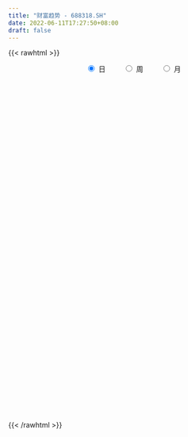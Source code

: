 ```yaml
---
title: "财富趋势 - 688318.SH"
date: 2022-06-11T17:27:50+08:00
draft: false
---
```

{{< rawhtml >}}
    <div style="text-align: center">
        <label style="padding: 1rem;"><input style="margin-right: .5rem" type="radio" name="period" value="D" checked onclick="period_change(this)">日</label>
        <label style="padding: 1rem;"><input style="margin-right: .5rem" type="radio" name="period" value="W" onclick="period_change(this)">周</label>
        <label style="padding: 1rem;"><input style="margin-right: .5rem" type="radio" name="period" value="M" onclick="period_change(this)">月</label>
    </div>
    <div id="chart" style="height: 700px;"></div> 
    <script type="text/javascript">
        const D_v = [44835.68,28057.81,25514.64,17861.27,17947.81,18511.95,40695.42,28334.78,31879.65,44692.22,36878.14,28185.77,37893.17,32416.2,32706.59,21979.05,34063.12,31003.2,36689.41,28117.05,23925.99,26745.88,37778.25,38709.85,28292.36,23843.54,18845.5,33868.3,25802.16,51588.92,50050.42,43620.44,36501.63,34757.75,32186.58,28907.86,26900.97,22375.55,25616.48,26056.2,28144.13,20637.1,16711.46,29092.27,21723.49,25680.88,14541.8,12029.87,21174.06,18144.42,22003.74,21457.14,17559.14,13424.81,19631.53,21327.15,12442.78,11681.51,11932.4,10582.78,8749.06,30994.27,19307.61,13075.32,8771.9,9993.13,7891.77,16668.75,14160.95,9268.9,11563.85,13380.55,6907.17,12367.93,10755.75,7548.37,9803.92,12193.59,11677.96,7918.47,5856.31,5792.43,4394.28,5310.32,11195.51,20765.29,15207.37,11395.12,6904.91,5353.51,7060.22,6969.85,4775.88,5539.3,6357.66,12723.42,9672.51,6037.78,6275.28,5189.31,4592.25,4687.09,6166.88,5264.62,11700.67,8099.38,10403.6,6934.0,5935.65,7292.3,6238.9,7575.92,4973.7,6794.09,6547.2,19872.21,11787.74,7317.24,5066.08,4134.53,5784.55,4928.02,5702.74,5431.17,4280.49,16131.14,9096.07,8694.17,6691.69,7834.9,24427.09,18868.29,14986.1,10497.88,7524.89,6396.96,5398.35,8323.25,5209.37,6500.18,4411.09,3702.25,4653.73,6454.07,4610.92,4451.58,5983.94,5176.4,8682.08,4925.35,6559.08,5455.69,6495.48,18361.97,16475.57,8054.96,8329.05,12218.37,8518.66,7082.01,15992.09,12387.11,11711.79,7678.89,8488.64,9906.88,10814.62,11215.88,10059.94,6532.27,5248.88,5437.74,4266.78,8926.29,5517.75,4320.39,5536.68,7595.91,5179.77,5034.42,5046.07,4836.56,6078.84,5376.92,6507.13,5333.41,7254.86,4716.16,5282.3,3763.88,5126.25,6843.64,3963.4,5156.2,4895.16,4177.51,4195.55,3196.11,5917.55,4953.41,2375.87,2891.16,2897.38,2863.79,3877.29,4268.25,6897.93,4358.28,3499.85,4305.2,3127.18,6836.71,3557.52,3826.26,2797.59,2777.57,4619.17,3403.79,3760.81,2568.31,3098.62,3449.41,4115.02,9977.66,6708.21,4101.21,3427.37,3736.3,5141.01,3417.01,4545.11,6600.48,5356.42,3594.63,3204.4,2954.95,4337.67,12385.79,5308.9,17235.8,15968.13,8062.44,7565.33,10207.8,7295.25,9633.12,15703.11,12169.51,8781.78,10250.11,7888.04,7678.49,12603.91,10135.01,12456.09,5954.76,6463.81,8600.84,7467.01,7148.69,4955.09,5299.76,5364.2,7877.25,5851.85,9211.44,7246.06,8222.44,21989.55,12562.84,11450.86,8811.76,10235.32,8640.9,5558.45,6361.63,5482.86,7163.55,5967.92,10191.8,8186.67,5772.85,5838.95,7335.46,6867.56,4149.63,5756.34,7511.57,13957.97,12982.92,11116.55,8791.48,6394.57,8998.04,13426.86,11186.82,8415.74,7564.46,7348.43,9234.56,8521.14,7886.61,7136.04,5737.85,6357.63,11280.71,21966.94,14800.12,8443.76,6391.89,8483.49,5675.39,5826.71,4566.19,6024.34,8043.44,13017.0,9106.45,18252.3,12512.83,13622.37,21021.84,10330.74,13122.82,11166.2,9887.03,6000.01,7439.29,5000.36,6855.08,5317.32,4048.44,5291.56,3861.49,5219.28,3963.95,3144.97,2925.51,3890.02,2475.04,1899.15,2397.99,2187.64,2801.01,1924.84,2921.2,2408.33,3606.45,4027.52,4387.24,2606.54,3251.29,3470.3,5365.73,2334.38,3949.07,2914.2,3406.84,3670.02,2797.97,5607.59,4918.55,4703.67,3529.37,2874.66,4040.33,5726.44,7433.51,5295.01,3810.48,4330.95,4488.18,2978.2,5372.03,9460.01,5922.96,5700.35,9880.65,6677.36,4525.81,14448.11,7413.01,10438.73,4803.9,6503.88,5289.56,6550.76,4027.4,4244.98,4143.46,4503.48,4262.67,2985.94,3659.08,2616.64,3491.77,6921.13,5456.94,15917.85,6304.58,6631.96,4435.37,8723.41,4059.06,12250.76,5971.88,20712.26,32553.67,24425.79,15667.6,12903.74,7610.68,8702.24,11105.87,7051.2,7818.43,6891.57,6643.21,14207.78,6150.69,5399.85,15255.27,9728.9,7629.29,5676.75,5464.93,5168.09,7739.4,6897.89,9068.49,3655.01,3139.39,3615.13,2837.86,3885.87,2708.7,5466.59,6001.96,7159.44,5230.2,7830.14,4824.74,6231.23,10767.58,9948.06,9432.93,5256.46,4391.54,2953.25,3934.83,4581.44,4224.59,2759.81,6146.34,3458.23,3956.63,2830.78,3882.3,3960.24,3624.62,3944.77,2920.88,4709.42,2370.1,2195.16,2182.98,2349.16,2924.19,4212.39,7809.66,5689.78,4772.45,3760.74,6412.54,4567.21,3195.02,2361.32,3699.85,5182.72,3831.07,2923.58,3081.99,2353.64,4118.33,3493.42,8629.26,4071.94,4761.68,2616.73,3656.45,3183.09,2639.65,6134.81,6091.52,13903.76,20500.43,13723.72,15823.05,14361.53,16987.84]
const D_histogram = [0.0,-0.5571282051,-1.3059810359,-2.1251123302,-1.9532497679,-2.0774015157,-1.2367009412,-0.7999776285,2.2068233923,4.1825318156,4.825786017,5.8425432527,7.5488170122,6.3890940322,5.981542975,5.7021729095,5.4971347217,5.3292475537,3.8283659419,2.5019764989,1.0954282573,0.2440287603,0.5574932278,0.715448668,0.5937154328,0.0017639943,-0.7236960183,-0.3431630543,-0.5879087833,1.3340131115,3.0717193478,7.5391389316,9.5668579596,12.7101962504,13.0660435334,10.6562827066,8.5290198539,6.9874321433,2.4386871661,-2.3937405484,-7.0749960116,-9.2901631769,-10.9340407924,-10.777513047,-10.7206118563,-12.6696489403,-13.3479293831,-13.0010099264,-11.0964110743,-9.6078749657,-7.7495740937,-5.4808026485,-4.472843814,-3.8880728481,-2.6292467784,-2.9403320461,-3.1172869995,-3.6558303578,-4.3384978955,-4.2176880499,-3.7718745758,-1.3540630106,-0.079216979,0.1834860018,-0.1264491793,0.0763893464,0.1813842115,0.7679670589,0.0922759976,0.057595292,0.5648585379,0.8344526635,1.0149889529,1.5235976559,1.4699689022,1.1757206428,0.1256470278,-1.1149358217,-2.8891749634,-3.9397646579,-3.9341106474,-3.4664370648,-2.8572584633,-2.6053675409,-1.8520572121,-0.2709035638,0.3932843467,0.5759333758,0.9047247332,1.0262960664,1.1617980129,1.0346277677,1.1664100813,0.8906130224,1.231404891,2.2902647646,2.5827306997,2.3889338878,2.1554473604,1.7544396273,1.292259032,0.9757544653,0.3367080374,0.0368578442,-1.3289783064,-2.3872199922,-2.4648685005,-2.1549753382,-1.6690334192,-1.5411410103,-1.1960497404,-0.30069377,0.1581272695,0.834570834,1.077176043,2.7289604119,3.1373129132,2.7243476161,2.4259611444,2.2037595268,2.2312165132,1.9223393433,1.7960945211,1.7434484045,1.5666018462,1.7949649691,1.5834998196,1.0004504507,0.3940256394,0.3284224769,0.970161545,1.8375164611,2.2950199325,2.3062402197,1.890857242,1.2644817935,0.7413068555,-0.2415561573,-0.8452666121,-1.5096094075,-1.9771303225,-2.1072013721,-2.3204688922,-1.880821102,-1.7641804177,-1.3696263645,-1.562557076,-1.5158942758,-2.0411041468,-2.2224828004,-2.6779405957,-2.6548987762,-2.094803211,-0.4970725796,1.2963478781,2.1639328573,2.5603539756,2.1842893927,1.208593193,0.1052017791,0.3718767285,-0.332518751,-0.4291666595,-0.3519965608,-0.1212605675,0.1613613601,0.5634293648,1.0460823898,0.7449035713,0.2626386041,-0.0659380104,-0.3739847168,-0.578772657,-1.2479593301,-1.2340927808,-1.2673719904,-1.7078359062,-2.3739802512,-2.8878894231,-2.8216676025,-2.1648712207,-1.6122194345,-0.9912338258,-0.097335702,0.4040578531,0.5326767849,0.8038736457,0.8726945043,0.5857114317,0.6688909074,0.7280309119,1.1559934677,1.2291003411,1.4739317249,1.2039350444,0.4931139101,-0.1547350363,-0.3395125014,-0.5439502478,-1.0659277296,-1.2204340262,-1.048219742,-0.832938903,-0.6236642584,-0.0984041007,0.425929417,0.8120967206,0.9089656687,1.0815633933,0.8025465367,0.7395543669,0.1849748567,-0.0134477639,0.1034807554,0.1742981107,0.1604119505,0.3184357687,0.2210117475,-0.1353032483,-0.2985799987,-0.2301542701,-0.2352680416,0.0863863287,1.1025063449,1.3959933946,1.5798274269,1.6012851859,1.4274875858,1.1933244778,1.0693651588,1.1787226286,1.3556998648,1.3138036183,1.1013765509,0.7345300424,0.3356780487,0.2853534837,0.8862361083,1.0882935265,2.3342881619,2.4230191391,2.4520547599,2.2923357436,2.3697305197,1.8606785323,1.8125146526,2.3349706799,2.287008508,2.0466614168,1.6885604086,1.642357829,1.3952945529,1.2880158221,0.9104696153,0.2625405875,-0.121355275,-0.4221056548,-1.1486010553,-1.3475565935,-1.7728893487,-2.083391772,-2.2530319988,-2.0976309463,-1.6359284498,-1.2011896727,-0.6725769926,-0.3908251474,-0.0875033805,1.0036994831,1.6702549079,1.5558209873,1.5669804323,0.8511530463,-0.0856395858,-0.8582694202,-1.2277231293,-1.3778296182,-1.3666808036,-1.3872232333,-0.8573278124,-0.7919334924,-0.8444421662,-0.7664236188,-0.7940073897,-1.2323312252,-1.5628026125,-1.4410276915,-0.9150865271,-0.3470162307,-0.287602548,-0.4282104742,-0.9436645536,-1.0554344934,-1.3169040764,-0.8462863601,-0.4405208689,-0.1882059701,-0.3435354007,-0.423801762,-0.3459090984,-0.1275079227,-0.2559463557,-0.4585292037,-0.6544380447,-0.6825162455,-0.7606417607,-0.0461643876,-0.1256266634,-0.351733143,-0.3775774548,-0.1614523244,-0.1307353515,-0.211797292,-0.2535269917,-0.3973884832,-0.2758141683,0.1410409481,0.4808442395,0.7885436636,1.2598574604,1.6925476167,2.3291217107,2.6093602081,2.4420382844,2.2265049652,1.5440830479,1.0677859319,0.656426407,0.3517852415,-0.380702054,-0.7836845653,-1.1557016112,-1.5161685791,-1.6715456775,-1.9161650937,-1.9308568192,-1.7254257381,-1.4935233573,-1.4841637093,-1.2367877871,-0.9965192907,-0.7161464026,-0.5698446766,-0.3346191091,-0.1579724877,-0.025665718,0.0847359823,0.3611368411,0.3248571575,-0.048556597,-0.2625966684,-0.1913415121,-0.1066649072,-0.2928259062,-0.3613477306,-0.3089621528,-0.2147449409,0.0365354013,0.3270553505,0.4755852775,0.8000262479,0.9733865764,1.0484042253,0.9718593739,0.9125201854,0.6110017114,0.6941319431,0.9798656319,1.0690505122,1.1249334549,1.1136066563,0.9037709823,0.6141917384,0.5430436037,0.7989197848,0.8814116124,0.8488962129,0.7581061024,0.5865969512,0.5859376628,0.9105956127,0.8316627069,0.8778951772,0.7377783289,0.6588326409,0.5653433341,0.1479005584,-0.2806508683,-0.4039659311,-0.5832121336,-0.6132052049,-0.8236480609,-0.976016517,-0.8654312386,-0.898904657,-0.7993349947,-0.4123668595,-0.0407453231,0.5967067211,0.9486323515,0.9063410346,0.8781276634,0.976278315,1.0147967454,1.1571110014,1.1131540625,2.0594496065,3.2996145196,4.1351541768,4.2235154599,3.6040251695,2.8127401641,1.8499298444,1.0728408833,-0.0115903484,-0.8054816727,-1.3942369137,-1.7591106038,-1.3548933949,-1.4733476509,-1.8562277923,-3.0148906061,-3.7121428206,-4.0158295455,-4.1588071334,-4.0149646545,-3.7497270621,-3.6524372335,-3.2685396873,-3.1631241502,-2.8266065862,-2.4681180593,-2.0458462919,-1.7242378026,-1.4933305301,-1.2998941895,-1.3783522032,-1.4987203272,-1.6771125951,-1.6783117117,-1.1918663655,-1.0454190805,-1.0554671466,-0.4816511645,0.0424018472,0.2798669663,0.4905440849,0.5478244674,0.6304282103,0.5718891834,0.3992082687,0.4892360348,0.5083464504,0.8637528038,1.0149501176,1.2104323905,1.326853328,1.0706101011,0.9306525469,0.5018446934,0.5259756517,0.4977697109,0.6515314503,0.6360238121,0.6982177649,0.6179143019,0.4025960834,0.2317238254,-0.1179268321,-1.092635422,-2.0672984244,-2.2177629445,-2.2726536083,-1.6226828489,-1.2479707864,-0.9106981502,-0.6635506758,-0.2545918298,0.1838750859,0.5063901041,0.6730737667,0.7171353875,0.7716548677,0.7579129427,0.7450513935,1.1235582035,1.3873689086,1.2515068067,1.2133844192,1.2376708111,1.1680681009,1.2033389889,1.4541897516,1.6807458324,2.5777233987,3.6109920216,3.9589133401,3.9827512117,3.7465458464,3.5388174895]
const D_fast = [0.0,-0.6964102564,-1.7717583461,-3.122167723,-3.4386176026,-4.0821197294,-3.5505943902,-3.3138654846,0.2446413842,3.2659827614,5.115683467,7.593076516,11.1865545285,11.6241050565,12.7119397431,13.858112905,15.0273583976,16.191783118,15.6479929917,14.9470976734,13.8144064961,13.0240141892,13.4768519637,13.8136695709,13.8403651939,13.2488547539,12.3424707368,12.6372129372,12.2454900123,14.500915185,17.0065512583,23.358755575,27.7781890928,34.0990764462,37.7214346126,37.9757444625,37.9807365732,38.1860068984,34.2469337128,28.8160708612,22.3660663951,17.8283584356,13.4509706219,10.9131201056,8.2898683323,3.1734190132,-0.8418437753,-3.7451768003,-4.6146807167,-5.5281133496,-5.607206001,-4.7086352179,-4.818887337,-5.2061345831,-4.604620208,-5.6507884873,-6.6070651905,-8.0595661382,-9.8268581498,-10.7604703167,-11.2576254866,-9.178329674,-7.9232878872,-7.6147134059,-7.9562608818,-7.7343250195,-7.5839841016,-6.8054094895,-7.4580315513,-7.478313434,-6.8298355536,-6.3516282621,-5.9173447345,-5.0278366175,-4.7139731456,-4.7142912444,-5.7329531024,-7.2522699074,-9.7488027898,-11.7843336489,-12.7622073002,-13.1611429838,-13.2662789982,-13.665729961,-13.3754339352,-11.8620061778,-11.0994971807,-10.7728648077,-10.2178922669,-9.8397469171,-9.4137954673,-9.2823087706,-8.8589239367,-8.91206774,-8.2634246487,-6.6319985839,-5.6938499739,-5.2904133139,-4.9850380012,-4.9474358274,-5.0865516647,-5.1591176151,-5.7139870337,-6.0046227658,-7.702703493,-9.3577501768,-10.0516158103,-10.2804664826,-10.2117829183,-10.469175762,-10.4230969272,-9.6029143993,-9.1045615424,-8.2194752695,-7.7075760497,-5.3735515778,-4.1808708482,-3.9127492413,-3.6046454268,-3.2759071628,-2.6906460481,-2.5189383822,-2.196159574,-1.8129435896,-1.5981396863,-0.9210353211,-0.7366255157,-1.069562272,-1.5774806734,-1.5609782166,-0.6766987623,0.650035269,1.6812937235,2.2690740657,2.3264053985,2.0161503984,1.6783021743,0.6350501221,-0.1799769857,-1.2217221329,-2.1835256286,-2.8403970212,-3.6337817644,-3.6643392496,-3.9887436697,-3.9365962077,-4.5201661882,-4.852476957,-5.8879628647,-6.6249622184,-7.7499051626,-8.3905880372,-8.3541932747,-6.8807307882,-4.763223361,-3.3546551674,-2.3181455552,-2.14813779,-2.8216856915,-3.8987766605,-3.539132529,-4.3266576963,-4.5305972696,-4.5414263111,-4.3410054598,-4.0180431921,-3.4751178463,-2.7309442238,-2.8458971495,-3.2625024657,-3.6075635827,-4.0091064683,-4.3585875728,-5.3397640784,-5.6344207243,-5.9845429314,-6.8519658239,-8.1116052317,-9.3474867593,-9.9866818393,-9.8711032628,-9.7215063352,-9.3483291829,-8.4787649846,-7.8763569662,-7.6145688382,-7.1424035659,-6.8554090812,-6.995964296,-6.7455620934,-6.5044143609,-5.7874534382,-5.4070714795,-4.7937571645,-4.762770084,-5.3503127407,-6.0368454462,-6.3065010366,-6.6469263449,-7.4353857592,-7.8950005623,-7.9848412135,-7.9777951003,-7.9244365204,-7.4237773877,-6.7929615159,-6.203770032,-5.8796596668,-5.4366710939,-5.5150513163,-5.3931548944,-5.9014906904,-6.103275252,-5.9604765439,-5.8460846609,-5.8198678334,-5.582235073,-5.6244061574,-6.0145469652,-6.2524687154,-6.2415815542,-6.3055123362,-5.9622613837,-4.6705147813,-4.028029383,-3.4492384939,-3.0274594384,-2.8443851421,-2.7802171306,-2.6368351599,-2.232797033,-1.7168948305,-1.4303401724,-1.3674231022,-1.5506371001,-1.8655695816,-1.8445557757,-1.022114124,-0.5479833242,1.2815833517,1.9760691136,2.6181184244,3.031483344,3.70131075,3.6574283958,4.0623931792,5.1685918765,5.6923818316,5.9637000946,6.0277391885,6.3921260662,6.4938864283,6.7086116529,6.55868285,5.9763889691,5.5621542878,5.1558774944,4.1422318301,3.6063871434,2.7378320511,1.9064816848,1.1735834583,0.8045767742,0.8572971582,0.9917385171,1.3522069491,1.5362525075,1.8176984292,3.1598261636,4.2439453154,4.5184666416,4.9213711947,4.4183320703,3.4601295418,2.4729323523,1.7965478608,1.3019839674,0.9714625811,0.6041143431,0.9196778109,0.7870887578,0.5234695424,0.4098821851,0.1837965669,-0.562610075,-1.2837821154,-1.5222641173,-1.2250945847,-0.7437783459,-0.7562653002,-1.003925845,-1.7552960628,-2.1309246259,-2.721620228,-2.4625741017,-2.1669388278,-1.9616754214,-2.2028887023,-2.389105504,-2.397690115,-2.21116592,-2.403590942,-2.7208060909,-3.080324443,-3.2790317053,-3.5473176606,-2.8443813844,-2.955250326,-3.2692900914,-3.3895287669,-3.2137667176,-3.2157335825,-3.3497448461,-3.4548562937,-3.6980649059,-3.6454441332,-3.1933287797,-2.7333144284,-2.2284790885,-1.4422009265,-0.586373866,0.6324806556,1.565059205,2.0082468525,2.3493397746,2.0529386192,1.8435879861,1.596335063,1.3796402079,0.5519773989,-0.0469262538,-0.7078687024,-1.4473778151,-2.0206413328,-2.7443020225,-3.2417079528,-3.4676333062,-3.6091117647,-3.9707930441,-4.0326140687,-4.0414753949,-3.9401391075,-3.9362985506,-3.7847277604,-3.6475742609,-3.5216839207,-3.3900982249,-3.0234131558,-2.97847855,-3.3640314537,-3.6437206922,-3.6203009139,-3.5622905359,-3.8216580114,-3.9805167684,-4.0053717288,-3.9648407522,-3.7044265597,-3.3321427728,-3.0647165264,-2.5402689941,-2.1235620215,-1.7864433162,-1.6200233242,-1.4512324663,-1.6000005125,-1.343337295,-0.8126371982,-0.4561896898,-0.1190733834,0.1480014821,0.1641085536,0.0280772443,0.0926900106,0.5482961379,0.8511408686,1.0308495223,1.1295859373,1.1047260239,1.2505511513,1.8028580044,1.9318407753,2.1975470399,2.2418747739,2.3276372461,2.3754837728,1.9950161367,1.496301993,1.2719954474,0.9469462114,0.7636518389,0.3472969677,-0.0490756176,-0.1548481489,-0.4130477316,-0.5133118179,-0.2294353976,0.131999808,0.9186285325,1.5077122508,1.6920061925,1.8833247372,2.2255449675,2.5177625842,2.9493545907,3.1836861673,4.644844113,6.709912656,8.5792408574,9.7234810054,10.0049970074,9.916897043,9.4165691844,8.9076904441,7.8203616254,6.8250998828,5.8877854135,5.0831340724,5.1486279325,4.6618367639,3.8148996744,1.902514209,0.2772262894,-1.0304178219,-2.2130971932,-3.0729958778,-3.745190051,-4.5610095308,-4.9942469064,-5.6796124068,-6.0497464894,-6.3082874774,-6.397477283,-6.5069282442,-6.6493536043,-6.7808908111,-7.2039368756,-7.6989850814,-8.2966554981,-8.7174325425,-8.5289537877,-8.6438612728,-8.9177761255,-8.4643729347,-7.9297194611,-7.6222876004,-7.2889744606,-7.0947379612,-6.8545271658,-6.7700938969,-6.8429727443,-6.6306359696,-6.4844389413,-5.9130943871,-5.5081595439,-5.0100691733,-4.5619349038,-4.5505256055,-4.4578200229,-4.761166703,-4.6055418318,-4.5093053449,-4.192660743,-4.0491624281,-3.8124140342,-3.7382389217,-3.8529081193,-3.965849421,-4.3449817864,-5.5928492319,-7.0843368403,-7.7892420966,-8.4122961624,-8.1679961153,-8.1052767494,-7.9956786508,-7.9144188453,-7.5691079567,-7.0846722696,-6.6355597253,-6.3006076211,-6.0772621534,-5.8298289562,-5.6540926456,-5.4806913463,-4.8212949855,-4.2106420533,-4.0336274535,-3.7684037361,-3.4346996415,-3.2122853265,-2.8761796913,-2.2617814906,-1.6150389518,-0.0736305358,1.8623860925,3.2000357461,4.2195614206,4.9199925169,5.5969685324]
const D_slow = [0.0,-0.1392820513,-0.4657773102,-0.9970553928,-1.4853678348,-2.0047182137,-2.313893449,-2.5138878561,-1.962182008,-0.9165490542,0.2898974501,1.7505332633,3.6377375163,5.2350110244,6.7303967681,8.1559399955,9.5302236759,10.8625355643,11.8196270498,12.4451211745,12.7189782388,12.7799854289,12.9193587359,13.0982209029,13.2466497611,13.2470907597,13.0661667551,12.9803759915,12.8333987957,13.1669020735,13.9348319105,15.8196166434,18.2113311333,21.3888801959,24.6553910792,27.3194617559,29.4517167193,31.1985747552,31.8082465467,31.2098114096,29.4410624067,27.1185216125,24.3850114144,21.6906331526,19.0104801885,15.8430679535,12.5060856077,9.2558331261,6.4817303575,4.0797616161,2.1423680927,0.7721674306,-0.3460435229,-1.318061735,-1.9753734296,-2.7104564411,-3.489778191,-4.4037357804,-5.4883602543,-6.5427822668,-7.4857509107,-7.8242666634,-7.8440709081,-7.7981994077,-7.8298117025,-7.8107143659,-7.765368313,-7.5733765483,-7.5503075489,-7.5359087259,-7.3946940915,-7.1860809256,-6.9323336874,-6.5514342734,-6.1839420479,-5.8900118872,-5.8586001302,-6.1373340856,-6.8596278265,-7.844568991,-8.8280966528,-9.694705919,-10.4090205348,-11.0603624201,-11.5233767231,-11.5911026141,-11.4927815274,-11.3487981834,-11.1226170001,-10.8660429835,-10.5755934803,-10.3169365383,-10.025334018,-9.8026807624,-9.4948295397,-8.9222633485,-8.2765806736,-7.6793472016,-7.1404853615,-6.7018754547,-6.3788106967,-6.1348720804,-6.0506950711,-6.04148061,-6.3737251866,-6.9705301847,-7.5867473098,-8.1254911443,-8.5427494991,-8.9280347517,-9.2270471868,-9.3022206293,-9.2626888119,-9.0540461034,-8.7847520927,-8.1025119897,-7.3181837614,-6.6370968574,-6.0306065713,-5.4796666896,-4.9218625613,-4.4412777255,-3.9922540952,-3.5563919941,-3.1647415325,-2.7160002902,-2.3201253353,-2.0700127227,-1.9715063128,-1.8894006936,-1.6468603073,-1.187481192,-0.6137262089,-0.037166154,0.4355481565,0.7516686049,0.9369953188,0.8766062794,0.6652896264,0.2878872745,-0.2063953061,-0.7331956491,-1.3133128722,-1.7835181477,-2.2245632521,-2.5669698432,-2.9576091122,-3.3365826812,-3.8468587179,-4.402479418,-5.0719645669,-5.7356892609,-6.2593900637,-6.3836582086,-6.0595712391,-5.5185880247,-4.8784995308,-4.3324271827,-4.0302788844,-4.0039784397,-3.9110092575,-3.9941389453,-4.1014306102,-4.1894297504,-4.2197448922,-4.1794045522,-4.038547211,-3.7770266136,-3.5908007208,-3.5251410697,-3.5416255723,-3.6351217515,-3.7798149158,-4.0918047483,-4.4003279435,-4.7171709411,-5.1441299177,-5.7376249805,-6.4595973362,-7.1650142369,-7.706232042,-8.1092869007,-8.3570953571,-8.3814292826,-8.2804148193,-8.1472456231,-7.9462772117,-7.7281035856,-7.5816757277,-7.4144530008,-7.2324452728,-6.9434469059,-6.6361718206,-6.2676888894,-5.9667051283,-5.8434266508,-5.8821104099,-5.9669885352,-6.1029760972,-6.3694580296,-6.6745665361,-6.9366214716,-7.1448561973,-7.3007722619,-7.3253732871,-7.2188909329,-7.0158667527,-6.7886253355,-6.5182344872,-6.317597853,-6.1327092613,-6.0864655471,-6.0898274881,-6.0639572993,-6.0203827716,-5.980279784,-5.9006708418,-5.8454179049,-5.879243717,-5.9538887167,-6.0114272842,-6.0702442946,-6.0486477124,-5.7730211262,-5.4240227775,-5.0290659208,-4.6287446243,-4.2718727279,-3.9735416084,-3.7062003187,-3.4115196616,-3.0725946954,-2.7441437908,-2.4687996531,-2.2851671425,-2.2012476303,-2.1299092594,-1.9083502323,-1.6362768507,-1.0527048102,-0.4469500254,0.1660636645,0.7391476004,1.3315802304,1.7967498634,2.2498785266,2.8336211966,3.4053733236,3.9170386778,4.3391787799,4.7497682372,5.0985918754,5.4205958309,5.6482132347,5.7138483816,5.6835095628,5.5779831491,5.2908328853,4.9539437369,4.5107213998,3.9898734568,3.4266154571,2.9022077205,2.4932256081,2.1929281899,2.0247839417,1.9270776549,1.9052018098,2.1561266805,2.5736904075,2.9626456543,3.3543907624,3.567179024,3.5457691275,3.3312017725,3.0242709902,2.6798135856,2.3381433847,1.9913375764,1.7770056233,1.5790222502,1.3679117086,1.1763058039,0.9778039565,0.6697211502,0.2790204971,-0.0812364258,-0.3100080576,-0.3967621152,-0.4686627522,-0.5757153708,-0.8116315092,-1.0754901325,-1.4047161516,-1.6162877416,-1.7264179589,-1.7734694514,-1.8593533016,-1.965303742,-2.0517810166,-2.0836579973,-2.1476445863,-2.2622768872,-2.4258863984,-2.5965154597,-2.7866758999,-2.7982169968,-2.8296236626,-2.9175569484,-3.0119513121,-3.0523143932,-3.0849982311,-3.1379475541,-3.201329302,-3.3006764228,-3.3696299649,-3.3343697278,-3.214158668,-3.0170227521,-2.702058387,-2.2789214828,-1.6966410551,-1.0443010031,-0.433791432,0.1228348093,0.5088555713,0.7758020543,0.939908656,1.0278549664,0.9326794529,0.7367583116,0.4478329088,0.068790764,-0.3490956554,-0.8281369288,-1.3108511336,-1.7422075681,-2.1155884074,-2.4866293348,-2.7958262815,-3.0449561042,-3.2239927049,-3.366453874,-3.4501086513,-3.4896017732,-3.4960182027,-3.4748342071,-3.3845499969,-3.3033357075,-3.3154748567,-3.3811240238,-3.4289594019,-3.4556256287,-3.5288321052,-3.6191690379,-3.6964095761,-3.7500958113,-3.740961961,-3.6591981233,-3.5403018039,-3.340295242,-3.0969485979,-2.8348475415,-2.5918826981,-2.3637526517,-2.2110022239,-2.0374692381,-1.7925028301,-1.5252402021,-1.2440068383,-0.9656051743,-0.7396624287,-0.5861144941,-0.4503535932,-0.2506236469,-0.0302707438,0.1819533094,0.371479835,0.5181290728,0.6646134885,0.8922623917,1.1001780684,1.3196518627,1.5040964449,1.6688046052,1.8101404387,1.8471155783,1.7769528612,1.6759613784,1.530158345,1.3768570438,1.1709450286,0.9269408994,0.7105830897,0.4858569254,0.2860231768,0.1829314619,0.1727451311,0.3219218114,0.5590798993,0.7856651579,1.0051970738,1.2492666525,1.5029658389,1.7922435892,2.0705321049,2.5853945065,3.4102981364,4.4440866806,5.4999655455,6.4009718379,7.1041568789,7.56663934,7.8348495609,7.8319519738,7.6305815556,7.2820223272,6.8422446762,6.5035213275,6.1351844148,5.6711274667,4.9174048152,3.98936911,2.9854117236,1.9457099403,0.9419687766,0.0045370111,-0.9085722973,-1.7257072191,-2.5164882566,-3.2231399032,-3.840169418,-4.351630991,-4.7826904417,-5.1560230742,-5.4809966216,-5.8255846724,-6.2002647542,-6.619542903,-7.0391208309,-7.3370874222,-7.5984421923,-7.862308979,-7.9827217701,-7.9721213083,-7.9021545667,-7.7795185455,-7.6425624287,-7.4849553761,-7.3419830802,-7.2421810131,-7.1198720044,-6.9927853918,-6.7768471908,-6.5231096614,-6.2205015638,-5.8887882318,-5.6211357065,-5.3884725698,-5.2630113965,-5.1315174835,-5.0070750558,-4.8441921932,-4.6851862402,-4.510631799,-4.3561532235,-4.2555042027,-4.1975732464,-4.2270549544,-4.5002138099,-5.017038416,-5.5714791521,-6.1396425542,-6.5453132664,-6.857305963,-7.0849805005,-7.2508681695,-7.3145161269,-7.2685473555,-7.1419498294,-6.9736813878,-6.7943975409,-6.601483824,-6.4120055883,-6.2257427399,-5.944853189,-5.5980109619,-5.2851342602,-4.9817881554,-4.6723704526,-4.3803534274,-4.0795186802,-3.7159712423,-3.2957847842,-2.6513539345,-1.7486059291,-0.7588775941,0.2368102089,1.1734466705,2.0581510429]
const D_data = [['2020-05-20', 190.5, 218.09, 190.0, 219.5],['2020-05-21', 213.73, 209.36, 206.9, 218.04],['2020-05-22', 209.36, 202.62, 202.29, 215.0],['2020-05-25', 201.13, 196.0, 193.66, 201.61],['2020-05-26', 197.66, 204.85, 196.9, 205.88],['2020-05-27', 204.0, 199.4, 195.33, 204.58],['2020-05-28', 200.0, 211.8, 198.51, 224.33],['2020-05-29', 206.5, 209.04, 205.03, 218.3],['2020-06-01', 231.06, 250.85, 224.02, 250.85],['2020-06-02', 266.0, 253.81, 248.8, 269.48],['2020-06-03', 256.4, 247.79, 246.0, 266.33],['2020-06-04', 250.66, 261.41, 250.66, 265.95],['2020-06-05', 261.74, 283.21, 253.94, 293.55],['2020-06-08', 277.5, 255.0, 255.0, 280.8],['2020-06-09', 256.0, 266.0, 254.0, 279.95],['2020-06-10', 261.0, 271.5, 258.74, 276.98],['2020-06-11', 265.99, 276.88, 265.99, 298.0],['2020-06-12', 270.3, 282.14, 268.58, 292.0],['2020-06-15', 279.9, 266.2, 265.62, 292.47],['2020-06-16', 273.0, 264.99, 257.0, 274.75],['2020-06-17', 263.0, 259.81, 252.52, 264.0],['2020-06-18', 260.88, 263.0, 255.77, 270.75],['2020-06-19', 262.37, 278.3, 261.5, 284.0],['2020-06-22', 278.92, 280.0, 274.47, 302.03],['2020-06-23', 276.1, 279.0, 273.0, 283.0],['2020-06-24', 279.0, 273.3, 268.66, 284.4],['2020-06-29', 276.01, 269.64, 267.0, 279.55],['2020-06-30', 273.0, 284.0, 271.61, 295.0],['2020-07-01', 280.0, 278.0, 271.28, 283.0],['2020-07-02', 276.0, 311.87, 273.8, 329.0],['2020-07-03', 313.2, 323.2, 299.12, 332.0],['2020-07-06', 339.01, 380.65, 329.0, 384.88],['2020-07-07', 390.0, 377.0, 370.5, 399.99],['2020-07-08', 372.0, 416.8, 368.0, 428.0],['2020-07-09', 402.0, 405.0, 396.0, 425.0],['2020-07-10', 393.33, 378.0, 373.73, 403.0],['2020-07-13', 373.13, 380.99, 360.0, 395.6],['2020-07-14', 374.26, 388.94, 373.01, 393.99],['2020-07-15', 388.94, 343.0, 340.0, 393.99],['2020-07-16', 346.0, 318.5, 318.0, 358.88],['2020-07-17', 322.5, 295.1, 286.01, 326.0],['2020-07-20', 302.66, 304.76, 287.58, 315.88],['2020-07-21', 303.0, 297.0, 292.86, 307.75],['2020-07-22', 298.5, 310.1, 295.0, 327.79],['2020-07-23', 303.33, 303.7, 292.07, 310.9],['2020-07-24', 300.1, 266.51, 266.01, 300.5],['2020-07-27', 269.61, 266.88, 255.75, 273.0],['2020-07-28', 273.0, 269.8, 264.1, 275.0],['2020-07-29', 268.15, 286.88, 268.0, 287.88],['2020-07-30', 285.0, 283.31, 277.33, 287.0],['2020-07-31', 281.89, 290.5, 281.89, 298.79],['2020-08-03', 299.95, 301.74, 287.0, 302.55],['2020-08-04', 301.8, 290.86, 288.08, 302.6],['2020-08-05', 290.76, 286.4, 283.2, 294.86],['2020-08-06', 289.8, 297.0, 278.0, 299.3],['2020-08-07', 290.0, 277.32, 269.38, 290.0],['2020-08-10', 272.02, 274.8, 266.8, 284.5],['2020-08-11', 275.1, 265.04, 263.12, 279.99],['2020-08-12', 262.88, 256.0, 251.98, 267.45],['2020-08-13', 258.77, 260.25, 251.77, 263.0],['2020-08-14', 257.96, 261.65, 252.88, 262.0],['2020-08-17', 269.0, 290.99, 266.01, 290.99],['2020-08-18', 284.01, 284.99, 282.02, 293.99],['2020-08-19', 282.48, 275.4, 272.11, 285.03],['2020-08-20', 272.31, 267.0, 264.0, 273.79],['2020-08-21', 269.98, 272.0, 268.85, 278.0],['2020-08-24', 275.48, 270.6, 265.33, 276.0],['2020-08-25', 271.0, 277.8, 270.69, 288.0],['2020-08-26', 275.1, 261.0, 260.5, 283.0],['2020-08-27', 261.36, 266.09, 256.67, 268.5],['2020-08-28', 264.01, 273.35, 260.0, 275.58],['2020-08-31', 275.89, 272.0, 272.0, 284.99],['2020-09-01', 272.01, 271.84, 268.0, 274.88],['2020-09-02', 273.9, 277.88, 268.0, 280.88],['2020-09-03', 276.88, 272.36, 271.65, 282.0],['2020-09-04', 266.81, 268.6, 264.0, 270.99],['2020-09-07', 267.6, 255.16, 253.0, 269.93],['2020-09-08', 255.28, 245.3, 238.49, 256.97],['2020-09-09', 238.01, 227.89, 227.77, 238.88],['2020-09-10', 231.87, 225.5, 224.33, 234.56],['2020-09-11', 224.99, 231.55, 224.1, 233.79],['2020-09-14', 232.02, 234.33, 232.02, 238.98],['2020-09-15', 232.83, 235.05, 230.1, 236.4],['2020-09-16', 235.0, 229.18, 227.24, 236.0],['2020-09-17', 228.53, 234.79, 227.21, 239.79],['2020-09-18', 235.98, 249.0, 233.01, 252.38],['2020-09-21', 256.0, 242.0, 242.0, 258.2],['2020-09-22', 236.4, 237.02, 236.05, 247.94],['2020-09-23', 237.11, 239.23, 237.0, 242.0],['2020-09-24', 236.03, 237.06, 236.0, 240.99],['2020-09-25', 237.37, 237.28, 235.2, 241.3],['2020-09-28', 237.0, 233.4, 227.25, 237.16],['2020-09-29', 235.18, 236.09, 233.23, 239.48],['2020-09-30', 236.5, 230.0, 229.32, 238.63],['2020-10-09', 235.04, 237.38, 235.02, 239.97],['2020-10-12', 243.16, 250.28, 243.1, 253.18],['2020-10-13', 247.0, 245.07, 242.12, 248.37],['2020-10-14', 244.0, 240.1, 238.58, 245.8],['2020-10-15', 239.93, 239.21, 238.05, 245.2],['2020-10-16', 239.93, 235.97, 235.0, 240.98],['2020-10-19', 238.0, 233.15, 232.12, 240.88],['2020-10-20', 230.08, 232.88, 226.66, 232.91],['2020-10-21', 233.07, 225.9, 225.66, 233.33],['2020-10-22', 225.87, 226.89, 222.0, 228.88],['2020-10-23', 225.3, 207.6, 206.2, 226.8],['2020-10-26', 203.16, 202.43, 200.4, 206.76],['2020-10-27', 202.53, 208.65, 200.2, 211.88],['2020-10-28', 208.0, 211.16, 205.58, 213.69],['2020-10-29', 208.01, 212.8, 207.06, 214.85],['2020-10-30', 212.0, 207.44, 207.12, 215.51],['2020-11-02', 208.66, 209.05, 203.36, 212.99],['2020-11-03', 209.2, 217.39, 209.0, 219.89],['2020-11-04', 215.97, 214.21, 214.0, 218.5],['2020-11-05', 218.9, 219.11, 216.0, 221.19],['2020-11-06', 219.8, 215.66, 215.18, 221.74],['2020-11-09', 218.0, 238.79, 216.48, 248.88],['2020-11-10', 240.54, 230.05, 230.0, 241.0],['2020-11-11', 230.13, 221.1, 221.1, 231.98],['2020-11-12', 223.84, 221.77, 220.0, 226.44],['2020-11-13', 219.55, 222.35, 218.12, 224.5],['2020-11-16', 223.5, 225.99, 220.3, 229.02],['2020-11-17', 224.52, 222.01, 219.0, 225.9],['2020-11-18', 221.05, 224.01, 221.05, 229.0],['2020-11-19', 222.0, 225.33, 220.0, 228.38],['2020-11-20', 224.88, 224.0, 221.89, 226.88],['2020-11-23', 223.04, 230.15, 219.5, 239.4],['2020-11-24', 227.78, 225.68, 225.07, 233.0],['2020-11-25', 228.15, 219.59, 219.5, 231.39],['2020-11-26', 218.5, 216.34, 214.0, 221.76],['2020-11-27', 216.5, 221.31, 211.49, 221.5],['2020-11-30', 221.9, 232.01, 221.0, 242.0],['2020-12-01', 229.46, 239.86, 229.46, 244.01],['2020-12-02', 239.86, 239.85, 236.03, 247.73],['2020-12-03', 239.22, 237.33, 234.6, 243.8],['2020-12-04', 235.5, 232.6, 230.3, 236.0],['2020-12-07', 233.8, 228.48, 227.12, 233.8],['2020-12-08', 228.28, 227.58, 226.45, 231.0],['2020-12-09', 227.58, 218.06, 218.0, 230.0],['2020-12-10', 215.5, 218.18, 215.5, 220.95],['2020-12-11', 218.21, 213.1, 211.36, 219.0],['2020-12-14', 214.32, 211.1, 209.09, 214.32],['2020-12-15', 211.28, 212.0, 209.24, 214.3],['2020-12-16', 211.83, 208.1, 208.01, 212.54],['2020-12-17', 205.99, 214.99, 205.99, 216.0],['2020-12-18', 213.2, 210.7, 209.22, 214.7],['2020-12-21', 210.58, 213.97, 207.5, 214.5],['2020-12-22', 212.0, 205.58, 205.52, 212.36],['2020-12-23', 206.08, 206.5, 202.86, 209.49],['2020-12-24', 206.33, 196.09, 196.0, 207.93],['2020-12-25', 195.72, 196.18, 192.2, 199.88],['2020-12-28', 195.89, 188.37, 188.3, 197.78],['2020-12-29', 190.0, 190.28, 188.3, 195.55],['2020-12-30', 190.92, 195.83, 187.15, 195.95],['2020-12-31', 197.0, 212.75, 197.0, 219.88],['2021-01-04', 219.0, 223.84, 211.13, 225.0],['2021-01-05', 221.0, 220.02, 218.2, 224.98],['2021-01-06', 220.0, 218.7, 216.66, 227.88],['2021-01-07', 218.93, 210.32, 204.89, 220.8],['2021-01-08', 208.88, 199.9, 199.77, 209.88],['2021-01-11', 200.0, 192.61, 192.03, 202.99],['2021-01-12', 192.5, 207.14, 192.02, 207.77],['2021-01-13', 204.04, 193.23, 192.8, 204.98],['2021-01-14', 193.0, 197.79, 189.01, 203.0],['2021-01-15', 196.8, 199.01, 196.8, 204.44],['2021-01-18', 197.01, 200.98, 194.0, 205.88],['2021-01-19', 200.05, 202.44, 197.18, 209.55],['2021-01-20', 202.55, 205.5, 200.0, 211.6],['2021-01-21', 204.5, 209.0, 202.1, 212.22],['2021-01-22', 206.09, 199.86, 199.75, 207.42],['2021-01-25', 199.7, 195.36, 194.2, 201.39],['2021-01-26', 194.96, 194.66, 193.47, 203.0],['2021-01-27', 195.26, 192.5, 190.0, 197.98],['2021-01-28', 189.04, 191.49, 188.89, 193.9],['2021-01-29', 192.5, 182.0, 178.0, 193.8],['2021-02-01', 184.0, 187.18, 182.99, 188.98],['2021-02-02', 187.18, 184.88, 183.18, 188.55],['2021-02-03', 184.96, 176.59, 176.58, 185.84],['2021-02-04', 175.12, 168.34, 165.66, 176.53],['2021-02-05', 168.96, 164.06, 163.87, 173.04],['2021-02-08', 165.2, 166.85, 162.21, 170.7],['2021-02-09', 167.8, 173.15, 164.51, 174.58],['2021-02-10', 173.15, 172.48, 170.69, 174.96],['2021-02-18', 176.5, 174.3, 173.2, 180.3],['2021-02-19', 175.5, 180.2, 173.11, 180.2],['2021-02-22', 182.1, 178.0, 177.55, 183.6],['2021-02-23', 178.1, 174.24, 172.05, 178.7],['2021-02-24', 181.35, 176.5, 176.29, 182.82],['2021-02-25', 177.77, 174.44, 172.5, 179.46],['2021-02-26', 171.24, 168.88, 166.66, 173.8],['2021-03-01', 173.02, 172.4, 170.7, 173.23],['2021-03-02', 175.47, 172.0, 168.99, 178.51],['2021-03-03', 172.0, 177.69, 170.01, 178.8],['2021-03-04', 175.86, 174.59, 173.0, 179.38],['2021-03-05', 172.08, 177.77, 172.08, 179.48],['2021-03-08', 178.0, 171.45, 171.33, 179.2],['2021-03-09', 171.11, 163.1, 163.0, 172.04],['2021-03-10', 164.58, 159.5, 158.5, 166.19],['2021-03-11', 160.0, 162.0, 158.0, 162.8],['2021-03-12', 162.02, 159.48, 156.1, 164.74],['2021-03-15', 158.0, 151.99, 150.37, 158.0],['2021-03-16', 152.0, 152.91, 150.19, 153.64],['2021-03-17', 152.01, 155.17, 151.0, 156.25],['2021-03-18', 154.88, 155.0, 154.45, 158.0],['2021-03-19', 153.02, 154.46, 151.49, 156.6],['2021-03-22', 156.45, 159.08, 154.57, 162.5],['2021-03-23', 158.18, 161.01, 157.0, 163.88],['2021-03-24', 158.99, 161.23, 158.99, 168.97],['2021-03-25', 158.5, 158.62, 157.2, 161.6],['2021-03-26', 159.0, 160.15, 156.38, 161.47],['2021-03-29', 160.46, 154.04, 154.04, 161.55],['2021-03-30', 154.99, 155.55, 152.3, 155.98],['2021-03-31', 153.34, 147.21, 146.69, 153.55],['2021-04-01', 147.61, 148.83, 145.2, 150.18],['2021-04-02', 151.0, 151.73, 148.92, 152.39],['2021-04-06', 152.21, 150.91, 150.3, 153.0],['2021-04-07', 151.95, 149.28, 148.18, 151.95],['2021-04-08', 149.0, 151.17, 148.02, 154.0],['2021-04-09', 151.2, 147.51, 147.28, 151.2],['2021-04-12', 146.06, 142.23, 142.04, 147.23],['2021-04-13', 142.33, 142.22, 141.06, 144.0],['2021-04-14', 141.08, 143.8, 141.08, 144.9],['2021-04-15', 142.36, 142.0, 139.88, 142.4],['2021-04-16', 142.0, 146.03, 141.03, 146.25],['2021-04-19', 150.11, 158.0, 148.24, 158.87],['2021-04-20', 157.39, 152.7, 152.5, 159.98],['2021-04-21', 152.0, 153.07, 150.58, 156.62],['2021-04-22', 151.88, 152.18, 151.88, 155.41],['2021-04-23', 151.6, 149.9, 149.48, 154.5],['2021-04-26', 149.99, 148.5, 147.08, 153.68],['2021-04-27', 148.22, 149.27, 148.01, 151.63],['2021-04-28', 149.16, 152.55, 147.2, 152.6],['2021-04-29', 152.17, 154.73, 151.22, 158.3],['2021-04-30', 158.11, 153.01, 152.1, 159.0],['2021-05-06', 154.0, 150.78, 149.15, 156.97],['2021-05-07', 150.75, 147.67, 146.8, 151.9],['2021-05-10', 147.5, 145.3, 144.35, 148.78],['2021-05-11', 143.47, 148.39, 142.0, 149.46],['2021-05-12', 147.0, 158.23, 145.45, 158.75],['2021-05-13', 157.0, 155.95, 155.61, 158.88],['2021-05-14', 155.3, 174.15, 155.3, 175.38],['2021-05-17', 169.64, 165.07, 163.88, 172.0],['2021-05-18', 165.74, 166.58, 164.0, 172.86],['2021-05-19', 165.5, 165.83, 165.5, 171.58],['2021-05-20', 165.82, 170.6, 163.5, 172.71],['2021-05-21', 170.6, 164.0, 163.7, 171.0],['2021-05-24', 164.0, 170.03, 164.0, 172.89],['2021-05-25', 168.68, 180.5, 168.1, 184.4],['2021-05-26', 181.99, 176.94, 176.0, 185.5],['2021-05-27', 174.9, 176.01, 173.22, 178.58],['2021-05-28', 175.88, 175.0, 173.0, 181.38],['2021-05-31', 174.0, 179.8, 173.06, 180.58],['2021-06-01', 178.78, 178.41, 175.05, 179.9],['2021-06-02', 178.2, 181.03, 176.28, 194.47],['2021-06-03', 180.01, 178.0, 177.4, 186.8],['2021-06-04', 175.99, 173.11, 171.0, 184.9],['2021-06-07', 173.12, 174.49, 171.31, 176.88],['2021-06-08', 173.03, 174.26, 172.3, 177.88],['2021-06-09', 174.27, 166.28, 165.66, 175.2],['2021-06-10', 165.99, 170.11, 165.89, 172.9],['2021-06-11', 171.43, 165.0, 164.1, 172.66],['2021-06-15', 164.0, 163.5, 163.0, 168.4],['2021-06-16', 163.51, 162.75, 160.01, 166.45],['2021-06-17', 162.1, 165.49, 162.1, 166.9],['2021-06-18', 165.1, 169.89, 164.02, 172.26],['2021-06-21', 170.5, 171.18, 168.0, 173.4],['2021-06-22', 171.33, 174.52, 169.99, 178.9],['2021-06-23', 172.57, 173.48, 170.31, 177.77],['2021-06-24', 173.01, 175.42, 172.01, 178.0],['2021-06-25', 177.43, 189.74, 174.6, 193.85],['2021-06-28', 187.05, 190.6, 185.55, 191.55],['2021-06-29', 193.86, 184.0, 183.83, 193.86],['2021-06-30', 184.93, 187.0, 182.65, 189.75],['2021-07-01', 189.74, 177.44, 177.17, 193.78],['2021-07-02', 176.88, 171.0, 170.28, 178.77],['2021-07-05', 170.89, 168.53, 167.06, 172.38],['2021-07-06', 169.2, 170.1, 166.7, 171.04],['2021-07-07', 168.0, 170.8, 168.0, 172.3],['2021-07-08', 171.14, 171.7, 170.98, 175.5],['2021-07-09', 169.8, 170.48, 168.6, 173.39],['2021-07-12', 172.0, 178.13, 172.0, 181.45],['2021-07-13', 177.0, 173.5, 170.82, 177.99],['2021-07-14', 173.26, 171.61, 169.51, 175.6],['2021-07-15', 170.62, 172.85, 169.02, 174.33],['2021-07-16', 175.0, 171.19, 171.1, 176.5],['2021-07-19', 169.22, 164.08, 163.07, 169.89],['2021-07-20', 162.97, 162.29, 161.11, 165.0],['2021-07-21', 163.99, 166.2, 163.0, 169.63],['2021-07-22', 165.5, 172.05, 165.06, 172.37],['2021-07-23', 171.2, 174.99, 168.27, 184.82],['2021-07-26', 173.33, 170.0, 169.0, 182.0],['2021-07-27', 168.03, 166.91, 165.2, 174.25],['2021-07-28', 165.33, 159.78, 159.78, 168.8],['2021-07-29', 163.0, 162.2, 160.44, 166.04],['2021-07-30', 160.83, 158.18, 156.07, 162.8],['2021-08-02', 157.18, 166.84, 154.45, 171.77],['2021-08-03', 164.8, 167.65, 164.68, 173.88],['2021-08-04', 166.66, 167.01, 164.69, 170.16],['2021-08-05', 167.0, 161.69, 160.9, 167.0],['2021-08-06', 161.52, 161.41, 160.07, 165.3],['2021-08-09', 161.0, 162.79, 160.12, 166.31],['2021-08-10', 161.99, 164.87, 159.51, 165.0],['2021-08-11', 164.83, 160.31, 160.0, 165.2],['2021-08-12', 160.0, 157.88, 157.2, 161.58],['2021-08-13', 157.0, 156.1, 155.34, 158.95],['2021-08-16', 156.4, 156.7, 155.82, 160.57],['2021-08-17', 156.07, 154.82, 154.58, 163.17],['2021-08-18', 154.59, 165.76, 151.62, 168.0],['2021-08-19', 165.0, 157.06, 157.0, 166.58],['2021-08-20', 156.98, 153.79, 152.28, 158.87],['2021-08-23', 155.65, 154.9, 154.0, 157.34],['2021-08-24', 155.2, 157.8, 154.28, 162.19],['2021-08-25', 156.62, 155.59, 154.23, 157.8],['2021-08-26', 155.62, 153.47, 153.35, 157.45],['2021-08-27', 153.47, 152.99, 152.03, 155.5],['2021-08-30', 154.92, 150.48, 150.0, 154.96],['2021-08-31', 151.55, 153.0, 147.01, 154.76],['2021-09-01', 151.34, 157.63, 149.18, 161.25],['2021-09-02', 156.0, 158.5, 155.02, 160.0],['2021-09-03', 170.1, 159.92, 159.5, 170.1],['2021-09-06', 158.55, 164.5, 158.55, 166.42],['2021-09-07', 164.4, 167.3, 161.22, 169.5],['2021-09-08', 167.5, 174.09, 165.88, 177.69],['2021-09-09', 172.0, 173.9, 170.3, 175.0],['2021-09-10', 174.0, 170.52, 169.41, 179.44],['2021-09-13', 168.9, 170.73, 166.8, 174.5],['2021-09-14', 170.33, 164.0, 163.4, 171.16],['2021-09-15', 163.73, 164.58, 162.66, 166.65],['2021-09-16', 165.0, 163.8, 161.37, 167.66],['2021-09-17', 163.8, 163.74, 161.5, 164.8],['2021-09-22', 161.17, 155.69, 155.01, 162.8],['2021-09-23', 156.44, 156.39, 155.05, 159.98],['2021-09-24', 157.0, 153.98, 153.0, 157.78],['2021-09-27', 153.08, 151.1, 150.43, 155.88],['2021-09-28', 150.5, 150.97, 150.41, 153.59],['2021-09-29', 149.76, 147.24, 146.85, 150.68],['2021-09-30', 148.45, 147.72, 146.15, 148.45],['2021-10-08', 149.2, 149.31, 148.5, 151.41],['2021-10-11', 149.34, 149.26, 148.8, 151.5],['2021-10-12', 148.9, 145.6, 144.76, 149.46],['2021-10-13', 145.1, 147.81, 144.9, 148.42],['2021-10-14', 148.0, 147.73, 146.55, 148.65],['2021-10-15', 147.3, 148.51, 146.64, 149.26],['2021-10-18', 148.01, 147.0, 146.5, 148.08],['2021-10-19', 147.0, 148.3, 147.0, 150.62],['2021-10-20', 148.3, 147.99, 147.35, 149.95],['2021-10-21', 147.99, 147.7, 145.62, 149.6],['2021-10-22', 147.76, 147.61, 145.88, 148.88],['2021-10-25', 147.61, 150.43, 146.0, 151.62],['2021-10-26', 149.95, 146.96, 146.7, 151.19],['2021-10-27', 146.5, 141.26, 140.72, 146.6],['2021-10-28', 142.1, 141.06, 140.5, 143.54],['2021-10-29', 142.01, 143.58, 140.58, 145.0],['2021-11-01', 142.99, 143.56, 142.0, 145.3],['2021-11-02', 143.55, 139.23, 137.94, 145.22],['2021-11-03', 139.6, 139.24, 138.61, 140.95],['2021-11-04', 140.6, 139.92, 139.25, 142.66],['2021-11-05', 139.52, 140.1, 139.39, 141.67],['2021-11-08', 140.38, 142.4, 139.3, 143.8],['2021-11-09', 142.4, 143.98, 141.89, 144.96],['2021-11-10', 143.51, 143.2, 142.3, 144.2],['2021-11-11', 142.85, 146.71, 142.85, 148.0],['2021-11-12', 147.8, 146.42, 143.78, 147.8],['2021-11-15', 146.68, 146.25, 145.8, 148.64],['2021-11-16', 146.29, 144.77, 143.6, 146.98],['2021-11-17', 144.95, 145.02, 144.17, 146.48],['2021-11-18', 145.0, 141.29, 140.57, 145.0],['2021-11-19', 140.53, 145.74, 140.53, 147.66],['2021-11-22', 145.52, 149.68, 145.05, 150.98],['2021-11-23', 148.08, 148.82, 147.94, 151.51],['2021-11-24', 148.8, 149.48, 147.68, 150.38],['2021-11-25', 149.19, 149.5, 148.67, 151.9],['2021-11-26', 149.99, 147.1, 145.8, 149.99],['2021-11-29', 146.91, 145.26, 144.2, 146.91],['2021-11-30', 145.43, 147.41, 145.43, 149.5],['2021-12-01', 147.05, 152.5, 146.82, 155.22],['2021-12-02', 152.0, 151.9, 150.33, 154.6],['2021-12-03', 152.0, 151.3, 149.66, 153.4],['2021-12-06', 152.57, 150.92, 150.8, 156.6],['2021-12-07', 152.95, 149.8, 147.81, 153.0],['2021-12-08', 150.92, 152.03, 148.3, 152.52],['2021-12-09', 152.1, 157.7, 152.1, 162.9],['2021-12-10', 155.43, 154.15, 153.11, 156.89],['2021-12-13', 156.9, 156.49, 155.6, 162.3],['2021-12-14', 154.06, 154.75, 153.5, 156.0],['2021-12-15', 155.25, 155.71, 154.13, 159.85],['2021-12-16', 156.06, 155.8, 153.88, 157.16],['2021-12-17', 155.0, 150.9, 150.67, 155.0],['2021-12-20', 150.0, 148.67, 148.66, 152.26],['2021-12-21', 149.0, 150.97, 148.05, 151.55],['2021-12-22', 151.05, 149.28, 149.12, 152.52],['2021-12-23', 149.99, 150.31, 148.76, 152.88],['2021-12-24', 151.0, 147.0, 146.99, 151.06],['2021-12-27', 145.02, 146.17, 145.02, 148.36],['2021-12-28', 146.4, 148.73, 146.4, 149.36],['2021-12-29', 149.4, 146.51, 146.36, 149.4],['2021-12-30', 146.2, 147.73, 146.2, 149.3],['2021-12-31', 148.32, 152.2, 148.3, 152.82],['2022-01-04', 152.98, 153.91, 150.6, 154.93],['2022-01-05', 155.0, 160.24, 154.15, 165.6],['2022-01-06', 161.05, 160.03, 158.79, 162.6],['2022-01-07', 161.06, 156.77, 156.68, 162.98],['2022-01-10', 156.53, 157.6, 155.0, 158.5],['2022-01-11', 157.52, 160.28, 157.52, 164.8],['2022-01-12', 160.66, 160.9, 158.91, 162.89],['2022-01-13', 161.03, 163.8, 161.03, 170.58],['2022-01-14', 162.88, 162.92, 162.5, 165.5],['2022-01-17', 163.8, 179.39, 163.0, 182.94],['2022-01-18', 178.91, 191.59, 178.91, 206.44],['2022-01-19', 195.42, 195.7, 192.0, 203.0],['2022-01-20', 196.62, 192.91, 188.0, 201.46],['2022-01-21', 193.0, 186.59, 184.09, 194.88],['2022-01-24', 186.74, 184.15, 184.0, 193.04],['2022-01-25', 184.09, 180.16, 179.02, 189.83],['2022-01-26', 181.88, 180.04, 171.68, 183.22],['2022-01-27', 178.05, 172.68, 171.11, 178.54],['2022-01-28', 173.8, 172.0, 171.52, 176.65],['2022-02-07', 175.0, 171.0, 168.6, 175.91],['2022-02-08', 172.0, 170.96, 166.06, 172.28],['2022-02-09', 171.04, 180.41, 171.04, 182.09],['2022-02-10', 179.3, 174.4, 173.63, 179.35],['2022-02-11', 174.0, 169.23, 168.38, 175.78],['2022-02-14', 167.99, 154.12, 153.0, 167.99],['2022-02-15', 154.2, 152.8, 150.6, 156.0],['2022-02-16', 155.0, 152.41, 150.98, 155.97],['2022-02-17', 152.47, 150.28, 150.06, 152.99],['2022-02-18', 149.5, 150.8, 148.08, 151.95],['2022-02-21', 151.0, 150.38, 149.69, 151.96],['2022-02-22', 149.0, 146.22, 144.97, 149.01],['2022-02-23', 146.05, 148.15, 145.38, 148.92],['2022-02-24', 147.9, 143.1, 141.79, 147.9],['2022-02-25', 144.02, 144.38, 143.39, 146.2],['2022-02-28', 145.5, 143.91, 142.53, 146.0],['2022-03-01', 143.91, 144.43, 143.0, 145.57],['2022-03-02', 143.58, 143.02, 142.2, 143.6],['2022-03-03', 143.13, 141.38, 140.88, 143.5],['2022-03-04', 140.93, 140.18, 140.0, 141.51],['2022-03-07', 140.02, 135.2, 135.0, 140.14],['2022-03-08', 134.95, 132.12, 132.0, 137.48],['2022-03-09', 132.38, 128.39, 125.0, 133.19],['2022-03-10', 130.71, 127.8, 127.52, 132.27],['2022-03-11', 125.0, 133.05, 123.68, 134.94],['2022-03-14', 129.73, 128.54, 128.48, 132.03],['2022-03-15', 128.12, 125.0, 124.76, 133.96],['2022-03-16', 127.5, 132.1, 123.06, 133.8],['2022-03-17', 132.8, 133.14, 131.06, 137.14],['2022-03-18', 132.0, 130.61, 129.02, 132.93],['2022-03-21', 130.62, 130.68, 129.6, 132.6],['2022-03-22', 130.01, 128.8, 128.21, 130.75],['2022-03-23', 128.92, 128.89, 128.38, 130.03],['2022-03-24', 128.09, 126.61, 126.29, 128.65],['2022-03-25', 126.7, 123.9, 123.88, 128.8],['2022-03-28', 123.5, 126.3, 122.0, 126.98],['2022-03-29', 125.95, 125.1, 124.03, 127.47],['2022-03-30', 127.0, 129.9, 126.48, 130.96],['2022-03-31', 128.01, 128.52, 127.8, 129.2],['2022-04-01', 127.94, 130.0, 127.0, 131.5],['2022-04-06', 129.0, 130.01, 128.59, 131.32],['2022-04-07', 130.09, 125.1, 125.1, 130.5],['2022-04-08', 125.07, 125.5, 123.8, 127.38],['2022-04-11', 125.4, 120.15, 120.0, 125.4],['2022-04-12', 120.0, 124.4, 118.62, 125.8],['2022-04-13', 123.43, 123.42, 120.51, 125.0],['2022-04-14', 123.51, 125.8, 122.5, 127.6],['2022-04-15', 125.0, 123.89, 123.34, 125.8],['2022-04-18', 123.0, 124.87, 120.97, 124.89],['2022-04-19', 123.3, 122.93, 122.3, 125.2],['2022-04-20', 123.05, 120.23, 120.0, 123.91],['2022-04-21', 119.5, 119.39, 119.0, 123.28],['2022-04-22', 119.01, 115.18, 114.36, 120.8],['2022-04-25', 111.9, 102.64, 101.01, 112.88],['2022-04-26', 102.23, 95.4, 95.01, 102.6],['2022-04-27', 94.0, 100.2, 93.16, 100.9],['2022-04-28', 98.61, 98.2, 97.98, 101.83],['2022-04-29', 103.0, 106.18, 101.0, 109.99],['2022-05-05', 104.0, 103.4, 102.9, 105.84],['2022-05-06', 100.97, 103.0, 100.25, 105.48],['2022-05-09', 102.0, 101.8, 101.03, 104.75],['2022-05-10', 100.42, 104.2, 100.29, 104.88],['2022-05-11', 104.2, 105.8, 104.1, 108.77],['2022-05-12', 104.38, 105.66, 104.38, 108.55],['2022-05-13', 106.88, 104.5, 103.72, 106.99],['2022-05-16', 105.78, 103.11, 102.81, 106.8],['2022-05-17', 102.95, 103.15, 101.15, 103.58],['2022-05-18', 103.56, 102.09, 101.67, 105.21],['2022-05-19', 100.22, 101.73, 99.5, 101.99],['2022-05-20', 103.39, 107.51, 103.03, 108.5],['2022-05-23', 107.6, 108.0, 106.18, 108.35],['2022-05-24', 107.9, 103.62, 103.4, 109.5],['2022-05-25', 103.63, 104.63, 103.33, 104.95],['2022-05-26', 104.63, 105.67, 102.99, 107.98],['2022-05-27', 105.91, 104.69, 104.1, 107.95],['2022-05-30', 104.69, 106.26, 104.67, 107.09],['2022-05-31', 105.5, 110.25, 105.1, 110.91],['2022-06-01', 110.01, 112.0, 109.0, 114.36],['2022-06-02', 111.04, 124.74, 110.01, 128.5],['2022-06-06', 124.15, 133.86, 124.0, 140.0],['2022-06-07', 131.0, 131.88, 130.86, 138.3],['2022-06-08', 132.5, 131.98, 127.13, 135.5],['2022-06-09', 130.47, 131.35, 128.11, 138.3],['2022-06-10', 129.87, 133.66, 126.0, 136.1]]
const W_v = [264805.17,141882.5,158130.95,149176.47,123351.23,179528.95,152168.16,153256.58,90845.75,180155.3,175974.26,129093.33,113845.2,87893.89,93399.77,55388.53,82142.23,59554.22,50959.77,47450.25,47457.83,45921.13,17285.03,6357.66,39898.3,32411.51,38664.93,32129.81,48177.8,26126.97,48447.97,76304.25,31828.11,23832.06,29219.35,36872.22,53596.61,54851.89,50485.96,30411.96,28150.5,14917.05,11455.76,29093.86,24853.37,22381.88,15981.61,22901.6,21652.87,13598.12,16992.17,27950.75,25060.03,6799.03,42223.11,49098.95,56537.63,50761.54,35635.11,23496.3,52521.34,51701.68,30534.41,37325.73,38243.07,48283.56,47942.31,38516.2,62849.16,30943.67,54443.53,70610.6,39492.89,16220.84,18336.28,3144.97,13587.71,12243.02,17879.04,18033.68,20400.97,20874.47,25358.13,29433.55,42944.94,33586.83,21181.99,19674.56,34311.33,35440.48,106263.06,42288.42,39293.1,43755.14,32528.88,16186.95,31688.33,41204.54,21117.52,20545.6,10673.32,17569.79,13863.88,28445.17,7762.23,17998.54,21676.64,18289.89,28769.74,81396.57]
const W_histogram = [0.0,1.0064045584,1.85337332,2.0201859587,2.4174263797,7.2564073913,9.8075381277,10.5918258538,10.1294075483,12.3903215614,16.524113167,12.7897338732,7.7562867561,5.5103253269,2.7445812235,-0.3671291529,-1.8711911127,-2.8588589285,-3.8538575514,-6.8538183307,-7.4595037294,-8.3773122106,-9.1401963393,-8.8095859309,-8.3518039116,-9.5397996462,-9.8750208642,-9.100867493,-7.7488603281,-6.4095198555,-5.4106891296,-3.7731406782,-3.7774454442,-3.7107147226,-4.367971084,-3.450507401,-3.463785929,-3.2885856329,-2.8858966635,-3.5491827698,-4.842846956,-4.77053245,-3.8796391652,-3.7286244952,-2.7510145703,-3.0348526652,-3.2406852366,-2.6959620169,-2.603682853,-2.5258557763,-2.2805494768,-1.5965074716,-0.718195699,-0.3017843004,1.834653809,2.5953531493,3.7977172202,4.3826128241,4.142895231,4.2190795872,5.4343675702,4.8248065645,4.2551808857,3.809243924,3.6527239501,2.3622026248,1.7020845273,0.9228131978,0.2990593349,-0.0988379288,0.1592215932,1.048742142,1.1758787993,0.6256465856,-0.0983673833,-0.392157521,-0.5525211419,-0.6259715398,-0.8394185941,-1.0924106734,-0.729023615,-0.4434134588,-0.0903258514,0.4679939156,1.0384606803,1.1949815263,1.0396389224,1.2753408593,1.7006741654,2.3195237937,4.1400233898,4.1671605404,3.8136572636,2.2320304553,0.7249139946,-0.5164723005,-1.712037165,-2.5130016366,-3.2914241308,-3.1899054619,-3.2113752925,-3.1170540254,-3.4011026348,-3.9181711766,-4.1738374022,-3.9440795879,-3.3167576463,-2.8376328831,-1.0105342411,0.8576813971]
const W_fast = [0.0,1.258005698,2.5683177896,3.2401769179,4.2417739339,10.8948567934,15.8978720617,19.3301162512,21.4000498328,26.7585442362,35.0233641336,34.4864183081,31.3920428801,30.5236627825,28.444063985,25.2405713204,23.2687115823,21.5663290345,19.6078660237,14.8944506617,12.4238893307,9.4117527969,6.3638195833,4.492033509,2.8618645504,-0.7110810958,-3.5150575298,-5.0161210318,-5.601328949,-5.8643684403,-6.2182099968,-5.5239467149,-6.472612842,-7.333560801,-9.0828099335,-9.0279731007,-9.907198111,-10.5541442231,-10.8729294196,-12.4235112183,-14.9278871435,-16.04820575,-16.1272222565,-16.9083637102,-16.618507428,-17.6610586892,-18.6770625697,-18.8063298543,-19.3649714036,-19.918608271,-20.2434393407,-19.9585242034,-19.2597613556,-18.918796032,-16.3236944704,-14.9141568428,-12.7623634668,-11.0818146569,-10.2858084422,-9.1548541892,-6.5809743137,-5.9843336782,-5.4901641356,-4.9837901163,-4.2271291028,-4.9270997719,-5.1616967374,-5.7102647676,-6.2592537967,-6.6818605426,-6.3839956223,-5.232289538,-4.811183181,-5.2050037481,-5.9536095629,-6.3454390809,-6.6439329872,-6.8738762701,-7.297177973,-7.8232727206,-7.6421415659,-7.4673847744,-7.1368786298,-6.461560384,-5.6314784491,-5.1762122216,-5.0716450949,-4.5171079432,-3.6666060957,-2.467875519,0.3876299246,1.4565572103,2.0564682494,1.032849055,-0.2930389071,-1.6635432773,-3.2871174332,-4.7163323138,-6.3176108407,-7.0135685374,-7.837882191,-8.5228244303,-9.6571486984,-11.1537600343,-12.4528856105,-13.2091476932,-13.4110151632,-13.6412986207,-12.066833539,-9.9841975515]
const W_slow = [0.0,0.2516011396,0.7149444696,1.2199909593,1.8243475542,3.638449402,6.090333934,8.7382903974,11.2706422845,14.3682226748,18.4992509666,21.6966844349,23.6357561239,25.0133374556,25.6994827615,25.6077004733,25.1399026951,24.425187963,23.4617235751,21.7482689924,19.8833930601,17.7890650075,15.5040159226,13.3016194399,11.213668462,8.8287185504,6.3599633344,4.0847464611,2.1475313791,0.5451514152,-0.8075208672,-1.7508060367,-2.6951673978,-3.6228460784,-4.7148388494,-5.5774656997,-6.443412182,-7.2655585902,-7.9870327561,-8.8743284485,-10.0850401875,-11.2776733,-12.2475830913,-13.1797392151,-13.8674928577,-14.626206024,-15.4363773331,-16.1103678374,-16.7612885506,-17.3927524947,-17.9628898639,-18.3620167318,-18.5415656565,-18.6170117316,-18.1583482794,-17.5095099921,-16.560080687,-15.464427481,-14.4287036732,-13.3739337764,-12.0153418839,-10.8091402427,-9.7453450213,-8.7930340403,-7.8798530528,-7.2893023966,-6.8637812648,-6.6330779653,-6.5583131316,-6.5830226138,-6.5432172155,-6.28103168,-5.9870619802,-5.8306503338,-5.8552421796,-5.9532815599,-6.0914118453,-6.2479047303,-6.4577593788,-6.7308620472,-6.9131179509,-7.0239713156,-7.0465527785,-6.9295542996,-6.6699391295,-6.3711937479,-6.1112840173,-5.7924488025,-5.3672802611,-4.7873993127,-3.7523934652,-2.7106033301,-1.7571890142,-1.1991814004,-1.0179529017,-1.1470709769,-1.5750802681,-2.2033306773,-3.02618671,-3.8236630754,-4.6265068986,-5.4057704049,-6.2560460636,-7.2355888577,-8.2790482083,-9.2650681053,-10.0942575169,-10.8036657376,-11.0562992979,-10.8418789486]
const W_data = [['2020-04-30', 208.18, 186.68, 171.14, 239.6],['2020-05-08', 183.0, 202.45, 177.01, 209.95],['2020-05-15', 208.35, 206.7, 199.12, 214.57],['2020-05-22', 203.55, 202.62, 187.01, 219.5],['2020-05-29', 201.13, 209.04, 193.66, 224.33],['2020-06-05', 231.06, 283.21, 224.02, 293.55],['2020-06-12', 277.5, 282.14, 254.0, 298.0],['2020-06-19', 279.9, 278.3, 252.52, 292.47],['2020-06-24', 278.92, 273.3, 268.66, 302.03],['2020-07-03', 276.01, 323.2, 267.0, 332.0],['2020-07-10', 339.01, 378.0, 329.0, 428.0],['2020-07-17', 373.13, 295.1, 286.01, 395.6],['2020-07-24', 302.66, 266.51, 266.01, 327.79],['2020-07-31', 269.61, 290.5, 255.75, 298.79],['2020-08-07', 299.95, 277.32, 269.38, 302.6],['2020-08-14', 272.02, 261.65, 251.77, 284.5],['2020-08-21', 269.0, 272.0, 264.0, 293.99],['2020-08-28', 275.48, 273.35, 256.67, 288.0],['2020-09-04', 275.89, 268.6, 264.0, 284.99],['2020-09-11', 267.6, 231.55, 224.1, 269.93],['2020-09-18', 232.02, 249.0, 227.21, 252.38],['2020-09-25', 256.0, 237.28, 235.2, 258.2],['2020-09-30', 237.0, 230.0, 227.25, 239.48],['2020-10-09', 235.04, 237.38, 235.02, 239.97],['2020-10-16', 243.16, 235.97, 235.0, 253.18],['2020-10-23', 238.0, 207.6, 206.2, 240.88],['2020-10-30', 203.16, 207.44, 200.2, 215.51],['2020-11-06', 208.66, 215.66, 203.36, 221.74],['2020-11-13', 218.0, 222.35, 216.48, 248.88],['2020-11-20', 223.5, 224.0, 219.0, 229.02],['2020-11-27', 223.04, 221.31, 211.49, 239.4],['2020-12-04', 221.9, 232.6, 221.0, 247.73],['2020-12-11', 233.8, 213.1, 211.36, 233.8],['2020-12-18', 214.32, 210.7, 205.99, 216.0],['2020-12-25', 210.58, 196.18, 192.2, 214.5],['2020-12-31', 195.89, 212.75, 187.15, 219.88],['2021-01-08', 219.0, 199.9, 199.77, 227.88],['2021-01-15', 200.0, 199.01, 189.01, 207.77],['2021-01-22', 197.01, 199.86, 194.0, 212.22],['2021-01-29', 199.7, 182.0, 178.0, 203.0],['2021-02-05', 184.0, 164.06, 163.87, 188.98],['2021-02-10', 165.2, 172.48, 162.21, 174.96],['2021-02-19', 176.5, 180.2, 173.11, 180.3],['2021-02-26', 182.1, 168.88, 166.66, 183.6],['2021-03-05', 173.02, 177.77, 168.99, 179.48],['2021-03-12', 178.0, 159.48, 156.1, 179.2],['2021-03-19', 158.0, 154.46, 150.19, 158.0],['2021-03-26', 156.45, 160.15, 154.57, 168.97],['2021-04-02', 160.46, 151.73, 145.2, 161.55],['2021-04-09', 152.21, 147.51, 147.28, 154.0],['2021-04-16', 146.06, 146.03, 139.88, 147.23],['2021-04-23', 150.11, 149.9, 148.24, 159.98],['2021-04-30', 149.99, 153.01, 147.08, 159.0],['2021-05-07', 154.0, 147.67, 146.8, 156.97],['2021-05-14', 147.5, 174.15, 142.0, 175.38],['2021-05-21', 169.64, 164.0, 163.5, 172.86],['2021-05-28', 164.0, 175.0, 164.0, 185.5],['2021-06-04', 174.0, 173.11, 171.0, 194.47],['2021-06-11', 173.12, 165.0, 164.1, 177.88],['2021-06-18', 164.0, 169.89, 160.01, 172.26],['2021-06-25', 170.5, 189.74, 168.0, 193.85],['2021-07-02', 187.05, 171.0, 170.28, 193.86],['2021-07-09', 170.89, 170.48, 166.7, 175.5],['2021-07-16', 172.0, 171.19, 169.02, 181.45],['2021-07-23', 169.22, 174.99, 161.11, 184.82],['2021-07-30', 173.33, 158.18, 156.07, 182.0],['2021-08-06', 157.18, 161.41, 154.45, 173.88],['2021-08-13', 161.0, 156.1, 155.34, 166.31],['2021-08-20', 156.4, 153.79, 151.62, 168.0],['2021-08-27', 155.65, 152.99, 152.03, 162.19],['2021-09-03', 154.92, 159.92, 147.01, 170.1],['2021-09-10', 158.55, 170.52, 158.55, 179.44],['2021-09-17', 168.9, 163.74, 161.37, 174.5],['2021-09-24', 161.17, 153.98, 153.0, 162.8],['2021-09-30', 153.08, 147.72, 146.15, 155.88],['2021-10-08', 149.2, 149.31, 148.5, 151.41],['2021-10-15', 149.34, 148.51, 144.76, 151.5],['2021-10-22', 148.01, 147.61, 145.62, 150.62],['2021-10-29', 147.61, 143.58, 140.5, 151.62],['2021-11-05', 142.99, 140.1, 137.94, 145.3],['2021-11-12', 140.38, 146.42, 139.3, 148.0],['2021-11-19', 146.68, 145.74, 140.53, 148.64],['2021-11-26', 145.52, 147.1, 145.05, 151.9],['2021-12-03', 146.91, 151.3, 144.2, 155.22],['2021-12-10', 152.57, 154.15, 147.81, 162.9],['2021-12-17', 156.9, 150.9, 150.67, 162.3],['2021-12-24', 150.0, 147.0, 146.99, 152.88],['2021-12-31', 145.02, 152.2, 145.02, 152.82],['2022-01-07', 152.98, 156.77, 150.6, 165.6],['2022-01-14', 156.53, 162.92, 155.0, 170.58],['2022-01-21', 163.8, 186.59, 163.0, 206.44],['2022-01-28', 186.74, 172.0, 171.11, 193.04],['2022-02-11', 175.0, 169.23, 166.06, 182.09],['2022-02-18', 167.99, 150.8, 148.08, 167.99],['2022-02-25', 151.0, 144.38, 141.79, 151.96],['2022-03-04', 145.5, 140.18, 140.0, 146.0],['2022-03-11', 140.02, 133.05, 123.68, 140.14],['2022-03-18', 129.73, 130.61, 123.06, 137.14],['2022-03-25', 130.62, 123.9, 123.88, 132.6],['2022-04-01', 123.5, 130.0, 122.0, 131.5],['2022-04-08', 129.0, 125.5, 123.8, 131.32],['2022-04-15', 125.4, 123.89, 118.62, 127.6],['2022-04-22', 123.0, 115.18, 114.36, 125.2],['2022-04-29', 111.9, 106.18, 93.16, 112.88],['2022-05-06', 104.0, 103.0, 100.25, 105.84],['2022-05-13', 102.0, 104.5, 100.29, 108.77],['2022-05-20', 105.78, 107.51, 99.5, 108.5],['2022-05-27', 107.6, 104.69, 102.99, 109.5],['2022-06-02', 104.69, 124.74, 104.67, 128.5],['2022-06-10', 124.15, 133.66, 124.0, 140.0]]
const M_v = [264805.17,572541.1500000001,628513.2400000001,634248.1800000001,303865.3,195693.46,117332.4,179309.64,173628.9,189346.42,83617.17,100387.55,90984.85,162546.76,187351.71,173262.99,194319.12,185036.36,46854.74,93017.48,138471.64,218303.29,118716.51,123646.92,74508.79,74501.76,101391.85]
const M_histogram = [0.0,1.426962963,7.0270716894,10.564286997,11.0035742609,7.9533176083,4.0982700915,2.9392689227,0.7270267365,-2.764319122,-5.7429544073,-8.7766393254,-9.9127225491,-8.4377445702,-6.6344815047,-7.0035766617,-7.1903031486,-7.242929586,-7.1194857073,-6.3673019689,-5.1846896553,-2.8245674507,-2.8999165241,-3.680728062,-5.2979220141,-5.6570687436,-3.961741559]
const M_fast = [0.0,1.7837037037,9.1405803524,15.3188674094,18.5090482385,17.447120988,14.6166409941,14.1924570559,12.1619715539,7.9795459149,3.5651720278,-1.6626727217,-5.2769365827,-5.9113947464,-5.766752057,-7.8867413795,-9.8710436535,-11.7344024874,-13.3908300356,-14.2304717894,-14.3440318895,-12.6900515476,-13.4903797521,-15.1913733054,-18.1330477611,-19.9064616764,-19.2015698816]
const M_slow = [0.0,0.3567407407,2.1135086631,4.7545804123,7.5054739776,9.4938033797,10.5183709025,11.2531881332,11.4349448173,10.7438650369,9.308126435,7.1139666037,4.6357859664,2.5263498239,0.8677294477,-0.8831647177,-2.6807405049,-4.4914729014,-6.2713443282,-7.8631698205,-9.1593422343,-9.8654840969,-10.590463228,-11.5106452435,-12.835125747,-14.2493929329,-15.2398283226]
const M_data = [['2020-04-30', 208.18, 186.68, 171.14, 239.6],['2020-05-29', 183.0, 209.04, 177.01, 224.33],['2020-06-30', 231.06, 284.0, 224.02, 302.03],['2020-07-31', 280.0, 290.5, 255.75, 428.0],['2020-08-31', 299.95, 272.0, 251.77, 302.6],['2020-09-30', 272.01, 230.0, 224.1, 282.0],['2020-10-30', 235.04, 207.44, 200.2, 253.18],['2020-11-30', 208.66, 232.01, 203.36, 248.88],['2020-12-31', 229.46, 212.75, 187.15, 247.73],['2021-01-29', 219.0, 182.0, 178.0, 227.88],['2021-02-26', 184.0, 168.88, 162.21, 188.98],['2021-03-31', 173.02, 147.21, 146.69, 179.48],['2021-04-30', 147.61, 153.01, 139.88, 159.98],['2021-05-31', 154.0, 179.8, 142.0, 185.5],['2021-06-30', 178.78, 187.0, 160.01, 194.47],['2021-07-30', 189.74, 158.18, 156.07, 193.78],['2021-08-31', 157.18, 153.0, 147.01, 173.88],['2021-09-30', 151.34, 147.72, 146.15, 179.44],['2021-10-29', 149.2, 143.58, 140.5, 151.62],['2021-11-30', 142.99, 147.41, 137.94, 151.9],['2021-12-31', 147.05, 152.2, 145.02, 162.9],['2022-01-28', 152.98, 172.0, 150.6, 206.44],['2022-02-28', 175.0, 143.91, 141.79, 182.09],['2022-03-31', 143.91, 128.52, 122.0, 145.57],['2022-04-29', 127.94, 106.18, 93.16, 131.5],['2022-05-31', 104.0, 110.25, 99.5, 110.91],['2022-06-30', 110.01, 133.66, 109.0, 140.0]]
        const D_a = [null,null,null,193.66,null,null,null,null,null,null,null,null,null,null,null,null,null,null,null,null,null,null,null,302.03,null,null,null,null,271.28,null,null,null,null,428.0,null,null,null,null,null,null,null,null,null,null,null,null,255.75,null,null,null,null,null,302.6,null,null,null,null,null,null,251.77,null,null,null,null,null,null,null,288.0,null,null,null,null,null,null,null,null,null,null,null,null,224.1,null,null,null,null,null,258.2,null,null,null,null,227.25,null,null,null,253.18,null,null,null,null,null,null,null,null,null,null,200.2,null,null,null,null,null,null,null,null,248.88,null,null,null,null,null,219.0,null,null,null,null,null,null,null,null,null,null,247.73,null,null,null,null,null,null,null,null,null,null,null,null,null,null,null,null,null,null,null,187.15,null,null,null,null,null,null,null,null,null,null,null,null,null,null,212.22,null,null,null,null,null,null,null,null,null,null,null,162.21,null,null,null,null,183.6,null,null,null,null,null,null,null,null,null,null,null,null,null,null,null,150.19,null,null,null,null,null,168.97,null,null,null,null,null,null,null,null,null,null,null,null,null,null,139.88,null,null,null,null,null,null,null,null,null,null,null,null,null,null,null,null,null,null,null,null,null,null,null,null,null,null,null,null,null,null,194.47,null,null,null,null,null,null,null,null,160.01,null,null,null,null,null,null,null,null,193.86,null,null,null,null,166.7,null,null,null,181.45,null,null,null,null,null,null,null,null,null,null,null,null,null,null,154.45,null,null,null,null,166.31,null,null,null,null,null,null,null,null,null,null,null,null,null,null,null,147.01,null,null,null,null,null,null,null,179.44,null,null,null,null,null,null,null,null,null,null,null,null,null,null,144.76,null,null,null,null,null,null,null,null,151.62,null,null,null,null,null,137.94,null,null,null,null,null,null,null,null,null,null,null,null,null,null,null,null,null,null,null,null,null,null,null,null,null,null,162.9,null,null,null,null,null,null,null,null,null,null,null,145.02,null,null,null,null,null,null,null,null,null,null,null,null,null,null,206.44,null,null,null,null,null,null,null,null,null,null,null,null,null,null,null,null,null,null,null,null,null,null,null,null,null,null,null,null,null,null,null,null,null,null,null,null,null,null,null,null,null,null,null,null,null,null,null,null,null,null,null,null,118.62,null,null,null,null,125.2,null,null,null,null,null,93.16,null,null,null,null,null,null,108.77,null,null,null,null,null,99.5,null,null,null,null,null,null,null,null,null,null,140.0,null,null,null,null]
const W_a = [null,null,null,null,null,null,null,null,null,null,428.0,null,null,null,null,null,null,null,null,null,null,null,null,null,null,null,200.2,null,null,null,null,247.73,null,null,null,null,null,null,null,null,null,null,null,null,null,null,null,null,null,null,139.88,null,null,null,null,null,null,194.47,null,null,null,null,null,null,null,null,null,null,null,null,null,null,null,null,null,null,null,null,null,137.94,null,null,null,null,null,null,null,null,null,null,206.44,null,null,null,null,null,null,null,null,null,null,null,null,93.16,null,null,null,null,null,null]
const M_a = [null,null,null,428.0,null,null,null,null,null,null,null,null,null,null,null,null,null,null,null,null,null,null,null,null,93.16,null,null]
        const D_b = [[{ coord: ['2020-05-25', 302.03] }, { coord: ['2020-08-25', 271.28] }],[{ coord: ['2020-09-11', 253.18] }, { coord: ['2020-12-02', 227.25] }],[{ coord: ['2021-02-08', 168.97] }, { coord: ['2021-09-10', 162.21] }],[{ coord: ['2021-10-12', 151.62] }, { coord: ['2022-01-18', 144.76] }],[{ coord: ['2022-04-27', 108.77] }, { coord: ['2022-06-06', 99.5] }]]
const W_b = [[{ coord: ['2020-07-10', 247.73] }, { coord: ['2021-04-16', 200.2] }],[{ coord: ['2021-04-16', 194.47] }, { coord: ['2022-01-21', 139.88] }]]
const M_b = []
    </script>
{{< /rawhtml >}}